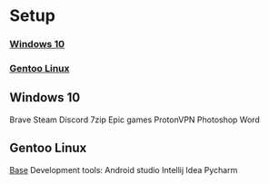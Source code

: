 # Setup
### [Windows 10](#)
### [Gentoo Linux](#)

## Windows 10
Brave
Steam
Discord
7zip
Epic games 
ProtonVPN
Photoshop
Word


## Gentoo Linux
[Base]()
Development tools:
Android studio
Intellij Idea
Pycharm
